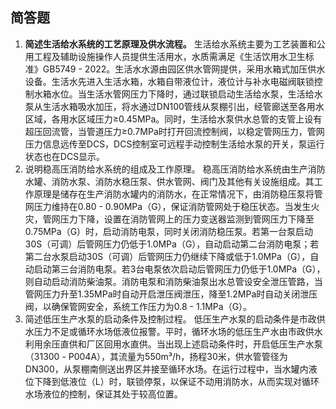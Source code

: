 ## 简答题
1.	**简述生活给水系统的工艺原理及供水流程。**
    生活给水系统主要为工艺装置和公用工程及辅助设施操作人员提供生活用水，水质需满足《生活饮用水卫生标准》GB5749 - 2022。生活水水源由园区供水管网提供，采用水箱式加压供水设备。生活水先进入生活水箱，水箱自带液位计，液位计与补水电磁阀联锁控制水箱水位。当生活水管网压力下降时，通过联锁启动生活给水泵，生活给水泵从生活水箱吸水加压，将水通过DN100管线从泵棚引出，经管廊送至各用水区域，各用水区域压力≥0.45MPa。同时，生活给水泵供水总管的支管上设有超压回流管，当管道压力≥0.7MPa时打开回流控制阀，以稳定管网压力，管网压力信息远传至DCS，DCS控制室可远程手动控制生活给水泵的开关，泵运行状态也在DCS显示。
2.	说明稳高压消防给水系统的组成及工作原理。 
    稳高压消防给水系统由生产消防水罐、消防水泵、消防水稳压泵、供水管网、阀门及其他有关设施组成。其工作原理是储存在生产消防水罐内的消防水，在正常情况下，由消防稳压泵将管网压力维持在0.80 - 0.90MPa（G），保证消防管网处于稳压状态。当发生火灾，管网压力下降，设置在消防管网上的压力变送器监测到管网压力下降至0.75MPa（G）时，启动消防电泵，同时关闭消防稳压泵。若第一台泵启动30S（可调）后管网压力仍低于1.0MPa（G），自动启动第二台消防电泵；若第二台水泵启动30S（可调）后管网压力仍继续下降或低于1.0MPa（G），自动启动第三台消防电泵。若3台电泵依次启动后管网压力仍低于1.0MPa（G），则自动启动消防柴油泵。消防电泵和消防柴油泵出水总管设安全泄压管路，当管网压力升至1.35MPa时自动开启泄压阀泄压，降至1.2MPa时自动关闭泄压阀，以确保管网安全，系统工作压力为0.8 - 1.1MPa（G）。
3.	简述低压生产水泵的启动条件及控制过程。 
    低压生产水泵的启动条件是市政供水压力不足或循环水场低液位报警。平时，循环水场的低压生产水由市政供水利用余压直供和厂区回用水直供。当出现上述启动条件时，开启低压生产水泵（31300 - P004A），其流量为550m³/h，扬程30米，供水管管径为DN300，从泵棚南侧送出界区并接至循环水场。在运行过程中，当水罐内液位下降到低液位（L）时，联锁停泵，以保证不动用消防水，从而实现对循环水场液位的控制，保证其处于较高位置。

